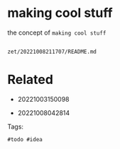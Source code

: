 # making cool stuff

the concept of `making cool stuff`

```
```

` zet/20221008211707/README.md `

# Related

- 20221003150098

- 20221008042814


Tags:

    #todo #idea
